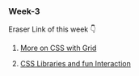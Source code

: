 ### Week-3

Eraser Link of this week 👇

1. [More on CSS with Grid](https://app.eraser.io/workspace/pjz1SKuhQJ43kxOr63Hr)

2. [CSS Libraries and fun Interaction](https://app.eraser.io/workspace/aqaTC9ma4qmZ9CDuSriU) 